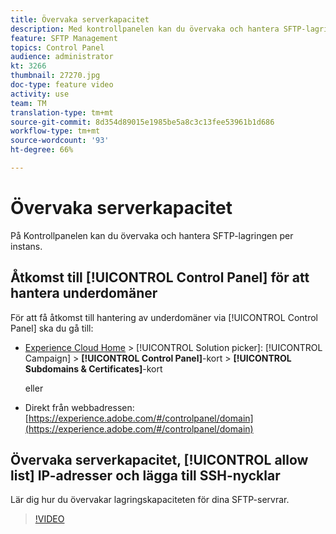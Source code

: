 ```yaml
---
title: Övervaka serverkapacitet
description: Med kontrollpanelen kan du övervaka och hantera SFTP-lagringen per instans och lägga till IP-adresser i tillåtelselistor.
feature: SFTP Management
topics: Control Panel
audience: administrator
kt: 3266
thumbnail: 27270.jpg
doc-type: feature video
activity: use
team: TM
translation-type: tm+mt
source-git-commit: 8d354d89015e1985be5a8c3c13fee53961b1d686
workflow-type: tm+mt
source-wordcount: '93'
ht-degree: 66%

---
```



# Övervaka serverkapacitet

På Kontrollpanelen kan du övervaka och hantera SFTP-lagringen per instans.

## Åtkomst till [!UICONTROL Control Panel] för att hantera underdomäner

För att få åtkomst till hantering av underdomäner via [!UICONTROL Control Panel] ska du gå till:

* [Experience Cloud Home](https://experience.adobe.com/#/home) > [!UICONTROL Solution picker]: [!UICONTROL Campaign] > **[!UICONTROL Control Panel]**-kort > **[!UICONTROL Subdomains & Certificates]**-kort

   eller
* Direkt från webbadressen: [https://experience.adobe.com/#/controlpanel/domain](https://experience.adobe.com/#/controlpanel/domain)

## Övervaka serverkapacitet, [!UICONTROL allow list] IP-adresser och lägga till SSH-nycklar

Lär dig hur du övervakar lagringskapaciteten för dina SFTP-servrar.

>[!VIDEO](https://video.tv.adobe.com/v/27270?quality=12)
